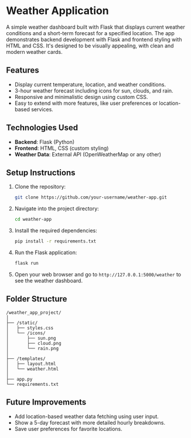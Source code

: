 
# Weather Application

A simple weather dashboard built with Flask that displays current weather conditions and a short-term forecast for a specified location. The app demonstrates backend development with Flask and frontend styling with HTML and CSS. It's designed to be visually appealing, with clean and modern weather cards.

## Features

- Display current temperature, location, and weather conditions.
- 3-hour weather forecast including icons for sun, clouds, and rain.
- Responsive and minimalistic design using custom CSS.
- Easy to extend with more features, like user preferences or location-based services.

## Technologies Used

- **Backend**: Flask (Python)
- **Frontend**: HTML, CSS (custom styling)
- **Weather Data**: External API (OpenWeatherMap or any other)

## Setup Instructions

1. Clone the repository:

   ```bash
   git clone https://github.com/your-username/weather-app.git
   ```

2. Navigate into the project directory:

   ```bash
   cd weather-app
   ```

3. Install the required dependencies:

   ```bash
   pip install -r requirements.txt
   ```

4. Run the Flask application:

   ```bash
   flask run
   ```

5. Open your web browser and go to `http://127.0.0.1:5000/weather` to see the weather dashboard.

## Folder Structure

```
/weather_app_project/
│
├── /static/
│   ├── styles.css
│   └── /icons/
│       ├── sun.png
│       ├── cloud.png
│       └── rain.png
│
├── /templates/
│   ├── layout.html
│   └── weather.html
│
├── app.py
└── requirements.txt
```

## Future Improvements

- Add location-based weather data fetching using user input.
- Show a 5-day forecast with more detailed hourly breakdowns.
- Save user preferences for favorite locations.
